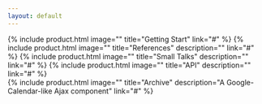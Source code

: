 ```yaml
---
layout: default
---
```


<link href="https://cdn.jsdelivr.net/npm/bootstrap@5.3.3/dist/css/bootstrap.min.css" rel="stylesheet" integrity="sha384-QWTKZyjpPEjISv5WaRU9OFeRpok6YctnYmDr5pNlyT2bRjXh0JMhjY6hW+ALEwIH" crossorigin="anonymous">

<div class="container">
    <div class="row">
      {% include product.html image="" title="Getting Start" link="#" %}
      {% include product.html image="" title="References" description="" link="#" %}
      {% include product.html image="" title="Small Talks" description="" link="#" %}
      {% include product.html image="" title="API" description="" link="#" %}
    </div>
    <div class="row">
      {% include product.html image="" title="Archive" description="A Google-Calendar-like Ajax component" link="#" %}
    </div>
</div>